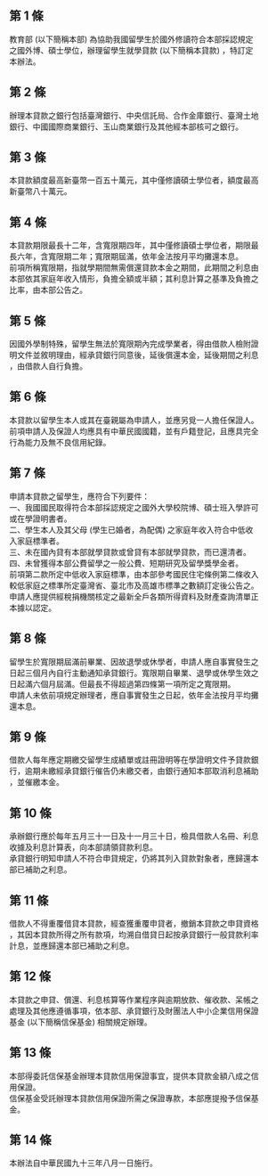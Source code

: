 第 1 條
-------
教育部 (以下簡稱本部) 為協助我國留學生於國外修讀符合本部採認規定  
之國外博、碩士學位，辦理留學生就學貸款 (以下簡稱本貸款) ，特訂定  
本辦法。

第 2 條
-------
辦理本貸款之銀行包括臺灣銀行、中央信託局、合作金庫銀行、臺灣土地  
銀行、中國國際商業銀行、玉山商業銀行及其他經本部核可之銀行。

第 3 條
-------
本貸款額度最高新臺幣一百五十萬元，其中僅修讀碩士學位者，額度最高  
新臺幣八十萬元。

第 4 條
-------
本貸款期限最長十二年，含寬限期四年，其中僅修讀碩士學位者，期限最  
長六年，含寬限期二年；寬限期屆滿，依年金法按月平均攤還本息。  
前項所稱寬限期，指就學期間無需償還貸款本金之期間，此期間之利息由  
本部依其家庭年收入情形，負擔全額或半額；其利息計算之基準及負擔之  
比率，由本部公告之。

第 5 條
-------
因國外學制特殊，留學生無法於寬限期內完成學業者，得由借款人檢附證  
明文件並敘明理由，經承貸銀行同意後，延後償還本金，延後期間之利息  
，由借款人自行負擔。

第 6 條
-------
本貸款以留學生本人或其在臺親屬為申請人，並應另覓一人擔任保證人。  
前項申請人及保證人均應具有中華民國國籍，並有戶籍登記，且應具完全  
行為能力及無不良信用紀錄。

第 7 條
-------
申請本貸款之留學生，應符合下列要件：  
一、我國國民取得符合本部採認規定之國外大學校院博、碩士班入學許可  
    或在學證明書者。  
二、學生本人及其父母 (學生已婚者，為配偶) 之家庭年收入符合中低收  
    入家庭標準者。  
三、未在國內貸有本部就學貸款或曾貸有本部就學貸款，而已還清者。  
四、未曾獲得本部公費留學之一般公費、短期研究及留學獎學金者。  
前項第二款所定中低收入家庭標準，由本部參考國民住宅條例第二條收入  
較低家庭之標準所定臺灣省、臺北市及高雄市標準之數額訂定後公告之。  
申請人應提供經稅捐機關核定之最新全戶各類所得資料及財產查詢清單正  
本據以認定。

第 8 條
-------
留學生於寬限期屆滿前畢業、因故退學或休學者，申請人應自事實發生之  
日起三個月內自行主動通知承貸銀行。寬限期自畢業、退學或休學生效之  
日起滿六個月屆滿。但最長不得超過第四條第一項所定之寬限期。  
申請人未依前項規定辦理者，應自事實發生之日起，依年金法按月平均攤  
還本息。

第 9 條
-------
借款人每年應定期繳交留學生成績單或註冊證明等在學證明文件予貸款銀  
行，逾期未繳經承貸銀行催告仍未繳交者，由銀行通知本部取消利息補助  
，並催繳本金。

第 10 條
--------
承辦銀行應於每年五月三十一日及十一月三十日，檢具借款人名冊、利息  
收據及利息計算表，向本部請領貸款利息。  
承貸銀行明知申請人不符合申貸規定，仍將其列入貸款對象者，應歸還本  
部已補助之利息。

第 11 條
--------
借款人不得重覆借貸本貸款，經查獲重覆申貸者，撤銷本貸款之申貸資格  
，其因本貸款所得之所有款項，均溯自借貸日起按承貸銀行一般貸款利率  
計息，並應歸還本部已補助之利息。

第 12 條
--------
本貸款之申貸、償還、利息核算等作業程序與逾期放款、催收款、呆帳之  
處理及其他應遵循事項，依本部、承貸銀行及財團法人中小企業信用保證  
基金 (以下簡稱信保基金) 相關規定辦理。

第 13 條
--------
本部得委託信保基金辦理本貸款信用保證事宜，提供本貸款金額八成之信  
用保證。  
信保基金受託辦理本貸款信用保證所需之保證專款，本部應提撥予信保基  
金。

第 14 條
--------
本辦法自中華民國九十三年八月一日施行。

